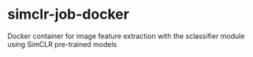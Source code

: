 # simclr-job-docker
Docker container for image feature extraction with the sclassifier module using SimCLR pre-trained models 
